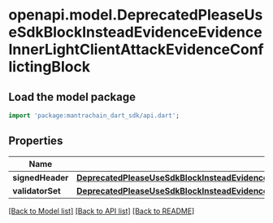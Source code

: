 # openapi.model.DeprecatedPleaseUseSdkBlockInsteadEvidenceEvidenceInnerLightClientAttackEvidenceConflictingBlock

## Load the model package
```dart
import 'package:mantrachain_dart_sdk/api.dart';
```

## Properties
Name | Type | Description | Notes
------------ | ------------- | ------------- | -------------
**signedHeader** | [**DeprecatedPleaseUseSdkBlockInsteadEvidenceEvidenceInnerLightClientAttackEvidenceConflictingBlockSignedHeader**](DeprecatedPleaseUseSdkBlockInsteadEvidenceEvidenceInnerLightClientAttackEvidenceConflictingBlockSignedHeader.md) |  | [optional] 
**validatorSet** | [**DeprecatedPleaseUseSdkBlockInsteadEvidenceEvidenceInnerLightClientAttackEvidenceConflictingBlockValidatorSet**](DeprecatedPleaseUseSdkBlockInsteadEvidenceEvidenceInnerLightClientAttackEvidenceConflictingBlockValidatorSet.md) |  | [optional] 

[[Back to Model list]](../README.md#documentation-for-models) [[Back to API list]](../README.md#documentation-for-api-endpoints) [[Back to README]](../README.md)


